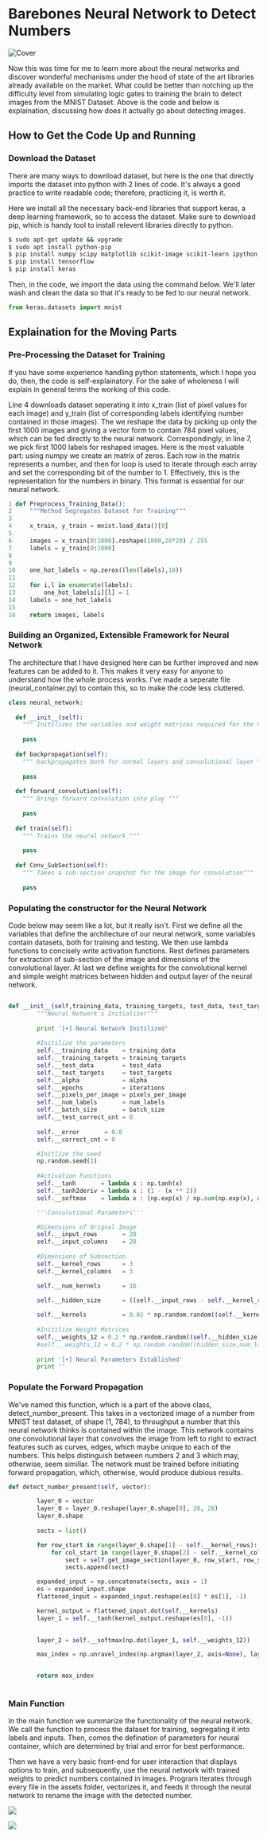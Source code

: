 # Barebones Neural Network to Detect Numbers
![Cover](https://deeplizard.com/images/ai-cyborg-cropped-2.png)

Now this was time for me to learn more about the neural networks and discover wonderful mechanisms under the hood of state of the art libraries already available on the market. What could be better than notching up the difficulty level from simulating logic gates to training the brain to detect images from the MNIST Dataset. Above is the code and below is explaination, discussing how does it actually go about detecting images. 

  
## How to Get the Code Up and Running

### Download the Dataset
There are many ways to download dataset, but here is the one that directly imports the dataset into python with 2 lines of code. It's always a good practice to write readable code; therefore, practicing it, is worth it.

Here we install all the necessary back-end libraries that support keras, a deep learning framework, so to access the dataset. Make sure to download pip, which is handy tool to install relevent libraries directly to python.

```sh
$ sudo apt-get update && upgrade
$ sudo apt install python-pip
$ pip install numpy scipy matplotlib scikit-image scikit-learn ipython
$ pip install tensorflow
$ pip install keras
```
Then, in the code, we import the data using the command below. We'll later wash and clean the data so that it's ready to be fed to our neural network.

```python
from keras.datasets import mnist
```
## Explaination for the Moving Parts

### Pre-Processing the Dataset for Training

If you have some experience handling python statements, which I hope you do, then, the code is self-explainatory. For the sake of wholeness I will explain in general terms the working of this code.

Line 4 downloads dataset seperating it into x_train (list of pixel values for each image) and y_train (list of corresponding labels identifying number contained in those images). The we reshape the data by picking up only the first 1000 images and giving a vector form to contain 784 pixel values, which can be fed directly to the neural network. Correspondingly, in line 7, we pick first 1000 labels for reshaped images. 
Here is the most valuable part: using numpy we create an matrix of zeros. Each row in the matrix represents a number, and then for loop is used to iterate through each array and set the corresponding bit of the number to 1. Effectively, this is the representation for the numbers in binary. This format is essential for our neural network.

```python
1 def Preprocess_Training_Data():
2     """Method Segregates Dataset for Training"""
3     
4     x_train, y_train = mnist.load_data()[0]
5 
6     images = x_train[0:1000].reshape(1000,28*28) / 255                  
7     labels = y_train[0:1000]
8 
9
10    one_hot_labels = np.zeros((len(labels),10))
11              
12    for i,l in enumerate(labels):
13        one_hot_labels[i][l] = 1
14    labels = one_hot_labels
15               
16    return images, labels
```

### Building an Organized, Extensible Framework for Neural Network

The architecture that I have designed here can be further improved and new features can be added to it. This makes it very easy for anyone to understand how the whole process works. I've made a seperate file (neural_container.py) to contain this, so to make the code less cluttered. 

```python
class neural_network:
  
  def __init__(self):
    """ Initilizes the variables and weight matrices required for the neural network """
    
    pass
   
  def backpropagation(self):
    """ backpropagates both for normal layers and convolutional layer """
    
    pass
    
  def forward_convolution(self):
    """ Brings forward convolution into play """
    
    pass
    
  def train(self):
    """ Trains the neural network """
    
    pass
    
  def Conv_SubSection(self):
    """ Takes a sub-section snapshot for the image for convolution"""
    
    pass

```

### Populating the constructor for the Neural Network
Code below may seem like a lot, but it really isn't. First we define all the variables that define the architecture of our neural network, some variables contain datasets, both for training and testing. We then use lambda  functions to concisely write activation functions. Rest defines parameters for extraction of sub-section of the image and dimensions of the convolutional layer. At last we define weights for the convolutional kernel and simple weight matrices between hidden and output layer of the neural network. 

```python

def __init__(self,training_data, training_targets, test_data, test_targets, alpha, iterations, pixels_per_image, num_labels, batch_size):
        """Neural Network's Initializer"""
        
        print '[+] Neural Network Initilized'
        
        #Initilize the parameters
        self.__training_data    = training_data
        self.__training_targets = training_targets
        self.__test_data        = test_data
        self.__test_targets     = test_targets
        self.__alpha            = alpha
        self.__epochs           = iterations
        self.__pixels_per_image = pixels_per_image
        self.__num_labels       = num_labels
        self.__batch_size       = batch_size
        self.__test_correct_cnt = 0 
        
        self.__error       = 0.0
        self.__correct_cnt = 0

        #Initlize the seed
        np.random.seed(1)
       
        #Activation Functions
        self.__tanh       = lambda x : np.tanh(x)
        self.__tanh2deriv = lambda x : (1 - (x ** 2))
        self.__softmax    = lambda x : (np.exp(x) / np.sum(np.exp(x), axis = 1, keepdims = True))

        '''Convolutional Parameters'''

        #Dimensions of Orignal Image
        self.__input_rows       = 28
        self.__input_columns    = 28
    
        #Dimensions of Subsection
        self.__kernel_rows      = 3
        self.__kernel_columns   = 3

        self.__num_kernels      = 16

        self.__hidden_size      = ((self.__input_rows - self.__kernel_rows) * (self.__input_columns - self.__kernel_columns)) * self.__num_kernels 
    
        self.__kernels          = 0.02 * np.random.random((self.__kernel_rows * self.__kernel_columns, self.__num_kernels)) - 0.01
        
        #Initilize Weight Matrices
        self.__weights_12 = 0.2 * np.random.random((self.__hidden_size, self.__num_labels)) - 0.1
        #self.__weights_12 = 0.2 * np.random.random((hidden_size,num_labels)) - 0.1
        
        print '[+] Neural Parameters Established'
        print ''

```

### Populate the Forward Propagation

We've named this function, which is a part of the above class, detect_number_present. This takes in a vectorized image of a number from MNIST test dataset, of shape (1, 784), to throughput a number that this neural network thinks is contained within the image. This network contains one convolutional layer that convolves the image from left to right to extract features such as curves, edges, which maybe unique to each of the numbers. This helps distinguish between numbers 2 and 3 which may, otherwise, seem simillar. The network must be trained before initiating forward propagation, which, otherwise, would produce dubious results.

```python
def detect_number_present(self, vector):

        layer_0 = vector
        layer_0 = layer_0.reshape(layer_0.shape[0], 28, 28)
        layer_0.shape
        
        sects = list()

        for row_start in range(layer_0.shape[1] - self.__kernel_rows):
            for col_start in range(layer_0.shape[2] - self.__kernel_columns):
                sect = self.get_image_section(layer_0, row_start, row_start + self.__kernel_rows, col_start, col_start + self.__kernel_columns)
                sects.append(sect)

        expanded_input = np.concatenate(sects, axis = 1)
        es = expanded_input.shape
        flattened_input = expanded_input.reshape(es[0] * es[1], -1)

        kernel_output = flattened_input.dot(self.__kernels)
        layer_1 = self.__tanh(kernel_output.reshape(es[0], -1))

        
        layer_2 = self.__softmax(np.dot(layer_1, self.__weights_12))

        max_index = np.unravel_index(np.argmax(layer_2, axis=None), layer_2.shape)[1]


        return max_index
        
```
### Main Function 

In the main function we summarize the functionality of the neural network. We call the function to process the dataset for training, segregating it into labels and inputs. Then, comes the defination  of parameters for neural container, which are determined by trial and error for best performance. 

Then we have a very basic front-end for user interaction that displays options to train, and subsequently, use the neural network with trained weights to predict numbers contained in images. Program iterates through every file in the assets folder, vectorizes it, and feeds it through the neural network to rename the image with the detected number. 

![](https://github.com/harisrab/MNIST/blob/master/resource/Screenshot%20from%202020-04-08%2021-07-22.png)

![](https://github.com/harisrab/MNIST/blob/master/resource/Screenshot%20from%202020-04-08%2021-12-53.png)



